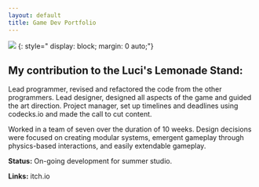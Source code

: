 ```yaml
---
layout: default
title: Game Dev Portfolio
---
```



![](https://youtu.be/XgL42c2crBM?width=800&height=500)
{: style="   display: block;
   margin: 0 auto;"}

## My contribution to the Luci's Lemonade Stand:

Lead programmer, revised and refactored the code from the other programmers.
Lead designer, designed all aspects of the game and guided the art direction.
Project manager, set up timelines and deadlines using codecks.io and made the call to cut content.

Worked in a team of seven over the duration of 10 weeks.
Design decisions were focused on creating modular systems, emergent gameplay through physics-based interactions, and easily extendable gameplay.
​

**Status:**  On-going development for summer studio.

**Links:** itch.io